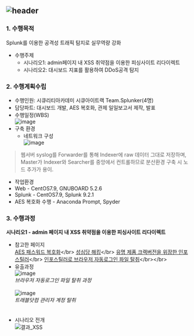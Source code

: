 ![header](https://capsule-render.vercel.app/api?type=venom&color=auto&height=200&section=header&text=스플렁크를%20이용한%20공격성%20트래픽%20탐지&fontSize=40&)
---
### 1. 수행목적</br>
Splunk를 이용한 공격성 트래픽 탐지로 실무역량 강화</br>
* 수행주제
  * 시나리오1: admin페이지 내 XSS 취약점을 이용한 피싱사이트 리다이렉트</br>
  * 시나리오2: 대시보드 지표를 활용하여 DDoS공격 탐지</br>
### 2. 수행계획수립</br>
* 수행인원: 시큐리티아카데미 시큐아이트랙 Team.Splunker(4명)</br>
* 담당파트: 대시보드 개발, AES 복호화, 관제 일일보고서 제작, 발표</br>
* 수행일정(WBS)</br>
![image](https://github.com/mkmkkim/splunk_dashboard/assets/74914390/3c50415b-4257-44e3-9439-41a9afc3f7b6)</br>
* 구축 환경</br>
  * 네트워크 구성</br>
![image](https://github.com/mkmkkim/splunk_dashboard/assets/74914390/0462798d-c2ea-4e31-85f1-82e8a0db0ea7)</br>
 > 웹서버 syslog를 Forwarder를 통해 Indexer에 raw 데이터 그대로 저장하며,</br>
 > Master가 Indexer와 Searcher를 중앙에서 컨트롤하므로 분산환경 구축 시 노드 추가가 용이. </br>
  * 작업환경</br>
   * Web - CentOS7.9, GNUBOARD 5.2.6</br>
   * Splunk - CentOS7.9, Splunk 9.2.1</br>
   * AES 복호화 수행 - Anaconda Prompt, Spyder</br>
### 3. 수행과정</br>
__시나리오1 - admin 페이지 내 XSS 취약점을 이용한 피싱사이트 리다이렉트__</br>
* 참고한 페이지</br>
[AES 패스워드 복호화](https://nampill.tistory.com/entry/%ED%81%AC%EB%A1%AC-%EB%B8%8C%EB%9D%BC%EC%9A%B0%EC%A0%80-%EA%B3%84%EC%A0%95%EC%A0%95%EB%B3%B4-%EC%B6%94%EC%B6%9C%EB%B9%84%EB%B0%80%EB%B2%88%ED%98%B8-%EB%B3%B5%ED%98%B8%ED%99%94,"")</br>
[성심당 해킹](https://m.boannews.com/html/detail.html?idx=129583,"성심당%20해킹")</br>
[유명 제품 크랙버전을 위장한 인포스틸러](https://m.boannews.com/html/detail.html?idx=128626,"유명%20제품%20크랙버전을%20위장한%20인포스틸러")</br>
[인포스틸러로 브라우저 자동로그인 파일 탈취](https://m.boannews.com/html/detail.html?tab_type=1&idx=127372,"인포스틸러로%20브라우저%20자동로그인%20파일%20탈취")</br></br>
* 유출과정</br>
![image](https://github.com/mkmkkim/splunk_dashboard/assets/74914390/bc847e54-aa38-4a08-bafd-effaf3629ed9)</br>
_브라우저 자동로그인 파일 탈취 과정_
</br></br>![image](https://github.com/mkmkkim/splunk_dashboard/assets/74914390/2de58b5e-3514-4110-9d4b-b7166a9b8032)</br>
_트래블닷컴 관리자 계정 탈취</br></br></br>_
* 시나리오 전개</br>
![결과_XSS](https://github.com/mkmkkim/splunk_dashboard/assets/74914390/2c73cc5c-063f-4b79-99d0-e3fe1dbf1174)

</br>
